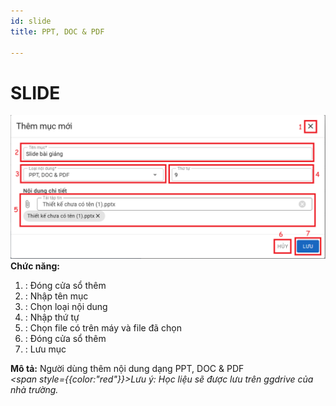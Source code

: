 ```yaml
---
id: slide
title: PPT, DOC & PDF

---
```


# SLIDE

![Trang Chủ](../../static/img/soan-hoc-lieu-so/slide/slide.png)  
__Chức năng:__ 
1. <img src="/docs-lms/img/chung/dong.png" alt="" width="30" />: Đóng cửa sổ thêm
2. <img src="/docs-lms/img/chung/ten-muc.png" alt="" width="80" />: Nhập tên mục
3. <img src="/docs-lms/img/soan-hoc-lieu-so/slide/loai.png" alt="" width="120" />: Chọn loại nội dung
4. <img src="/docs-lms/img/chung/thu-tu.png" alt="" width="60" />: Nhập thứ tự
5. <img src="/docs-lms/img/soan-hoc-lieu-so/slide/tep.png" alt="" width="220" />: Chọn file có trên máy và file đã chọn
6. <img src="/docs-lms/img/chung/huy.png" alt="" width="40" />: Đóng cửa sổ thêm
7. <img src="/docs-lms/img/chung/luu.png" alt="" width="50" />: Lưu mục  

__Mô tả:__ Người dùng thêm nội dung dạng PPT, DOC & PDF  
*<span style={{color:"red"}}>Lưu ý:  Học liệu sẽ được lưu trên ggdrive của nhà trường.</span>*